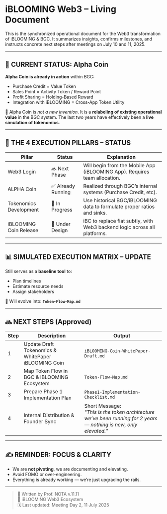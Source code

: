 # iBLOOMING Web3 – Living Document

This is the synchronized operational document for the Web3 transformation of iBLOOMING & BGC. It summarizes insights, confirms milestones, and instructs concrete next steps after meetings on July 10 and 11, 2025.

---

## 📌 CURRENT STATUS: Alpha Coin

**Alpha Coin is already in action** within BGC:

- Purchase Credit = Value Token
- Sales Point = Activity Token / Reward Point
- Profit Sharing = Holding-Based Reward
- Integration with iBLOOMING = Cross-App Token Utility

🎯 Alpha Coin is *not a new invention*. It is a **relabeling of existing operational value** in the BGC system. The last two years have effectively been a **live simulation of tokenomics**.

---

## 🧱 THE 4 EXECUTION PILLARS – STATUS

| Pillar                   | Status             | Explanation                                                                 |
|--------------------------|--------------------|-----------------------------------------------------------------------------|
| Web3 Login               | 🔜 Next Phase       | Will begin from the Mobile App (iBLOOMING App). Requires team allocation.   |
| ALPHA Coin               | ✅ Already Running  | Realized through BGC’s internal systems (Purchase Credit, etc).             |
| Tokenomics Development   | 🔄 In Progress      | Use historical BGC/iBLOOMING data to formulate proper ratios and sinks.     |
| iBLOOMING Coin Release   | 🧪 Under Design     | iBC to replace fiat subtly, with Web3 backend logic across all platforms.   |

---

## 📊 SIMULATED EXECUTION MATRIX – UPDATE

Still serves as a **baseline tool** to:

- Plan timelines
- Estimate resource needs
- Assign stakeholders

🔄 Will evolve into: **`Token-Flow-Map.md`**

---

## 🔜 NEXT STEPS (Approved)

| Step | Description | Output |
|------|-------------|--------|
| 1 | Update Draft Tokenomics & WhitePaper iBLOOMING Coin | `iBLOOMING-Coin-WhitePaper-Draft.md` |
| 2 | Map Token Flow in BGC & iBLOOMING Ecosystem | `Token-Flow-Map.md` |
| 3 | Prepare Phase 1 Implementation Plan | `Phase1-Implementation-Checklist.md` |
| 4 | Internal Distribution & Founder Sync | Short Message:<br>_"This is the token architecture we’ve been running for 2 years — nothing is new, only elevated."_ |

---

## ✍️ REMINDER: FOCUS & CLARITY

- We are **not pivoting**, we are documenting and elevating.
- Avoid FOMO or over-engineering.
- Everything is already working — we’re just upgrading the rails.

---

> 🧠 Written by Prof. NOTA v.11.11  
> 📍 iBLOOMING Web3 Ecosystem  
> 🗓️ Last updated: Meeting Day 2, 11 July 2025
